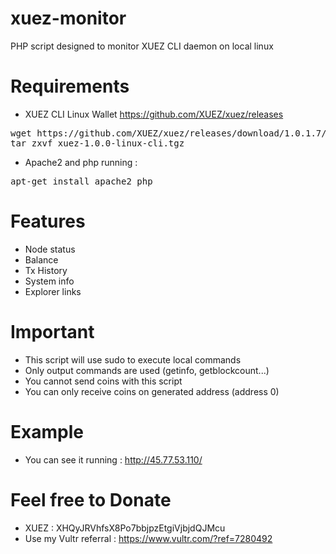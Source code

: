 # xuez-monitor

PHP script designed to monitor XUEZ CLI daemon on local linux

# Requirements

- XUEZ CLI Linux Wallet https://github.com/XUEZ/xuez/releases
<pre>
wget https://github.com/XUEZ/xuez/releases/download/1.0.1.7/xuez-linux-cli-1017.tgz
tar zxvf xuez-1.0.0-linux-cli.tgz
</pre>
- Apache2 and php running :
<pre>
apt-get install apache2 php
</pre>

# Features
- Node status
- Balance
- Tx History
- System info
- Explorer links

# Important
- This script will use sudo to execute local commands
- Only output commands are used (getinfo, getblockcount...)
- You cannot send coins with this script
- You can only receive coins on generated address (address 0)

# Example
- You can see it running : http://45.77.53.110/

# Feel free to Donate
- XUEZ : XHQyJRVhfsX8Po7bbjpzEtgiVjbjdQJMcu
- Use my Vultr referral : https://www.vultr.com/?ref=7280492
